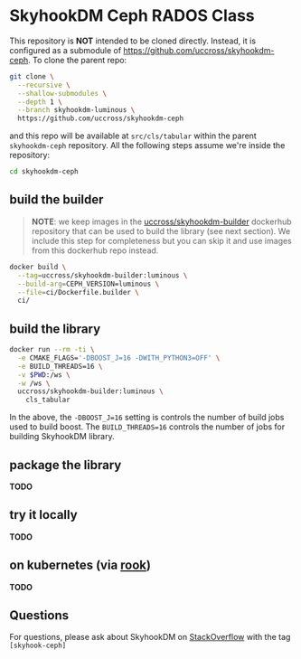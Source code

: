 # SkyhookDM Ceph RADOS Class

This repository is **NOT** intended to be cloned directly. Instead, it 
is configured as a submodule of 
<https://github.com/uccross/skyhookdm-ceph>. To clone the parent repo:

```bash
git clone \
  --recursive \
  --shallow-submodules \
  --depth 1 \
  --branch skyhookdm-luminous \
  https://github.com/uccross/skyhookdm-ceph
```

and this repo will be available at `src/cls/tabular` within the parent 
`skyhookdm-ceph` repository. All the following steps assume we're 
inside the repository:

```bash
cd skyhookdm-ceph
```

## build the builder

> **NOTE**: we keep images in the [uccross/skyhookdm-builder][skydh] 
> dockerhub repository that can be used to build the library (see next section).
> We include this step for completeness but you can skip it and use 
> images from this dockerhub repo instead.

[skydh]: https://hub.docker.com/r/uccross/skyhookdm-builder

```bash
docker build \
  --tag=uccross/skyhookdm-builder:luminous \
  --build-arg=CEPH_VERSION=luminous \
  --file=ci/Dockerfile.builder \
  ci/
```

## build the library

```bash
docker run --rm -ti \
  -e CMAKE_FLAGS='-DBOOST_J=16 -DWITH_PYTHON3=OFF' \
  -e BUILD_THREADS=16 \
  -v $PWD:/ws \
  -w /ws \
  uccross/skyhookdm-builder:luminous \
    cls_tabular
```

In the above, the `-DBOOST_J=16` setting is controls the number of build
jobs used to build boost. The `BUILD_THREADS=16` controls the number of
jobs for building SkyhookDM library.

## package the library

**TODO**

## try it locally

**TODO**

## on kubernetes (via [rook](https://rook.io))

**TODO**

## Questions 

For questions, please ask about SkyhookDM on [StackOverflow](https://stackoverflow.com/tags/skyhook-ceph) with the tag `[skyhook-ceph]`
